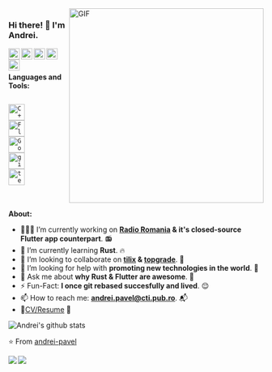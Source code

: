 <img align='right' alt='GIF' src='https://media3.giphy.com/media/kbRb4eyCNC0aMz5x68/giphy.gif?cid=ecf05e474df002a8943f3e46889f36c39abd67b9959fc50b&rid=giphy.gif' width='384px' />


### Hi there! 👋 I'm Andrei.

<a href='https://www.instagram.com/andreicpavel/'>
  <img align='left' alt='Andrei's Instagram' width='22px' src='https://cdn.jsdelivr.net/npm/simple-icons@v3/icons/instagram.svg' />
</a>
<a href='https://www.linkedin.com/in/pavelandrei/'>
  <img align='left' alt='Andrei's LinkedIn' width='22px' src='https://cdn.jsdelivr.net/npm/simple-icons@v3/icons/linkedin.svg' />
</a>
<a href='https://www.reddit.com/user/AndreiPavel/'>
  <img align='left' alt='Andrei's Reddit' width='22px' src='https://cdn.jsdelivr.net/npm/simple-icons@v3/icons/reddit.svg' />
</a>
<a href='https://t.me/andreipavel'>
  <img align='left' alt='Andrei's Telegram' width='22px' src='https://cdn.jsdelivr.net/npm/simple-icons@v3/icons/telegram.svg' />
</a>
<a href='https://twitter.com/AndreiPavel0'>
  <img align='left' alt='Andrei Pavel | Twitter' width='22px' src='https://cdn.jsdelivr.net/npm/simple-icons@v3/icons/twitter.svg' />
</a>
<br />
<br />


**Languages and Tools:**

<code>
<img alt='C++' height='32' src='https://img.icons8.com/ios-filled/50/000000/c-plus-plus-logo.png'/>
<img alt='Flutter' height='32' src='https://img.icons8.com/ios-filled/50/000000/flutter.png' />
<img alt='Go' height='32' src='https://img.icons8.com/color/48/000000/golang.png' />
<img alt='git' height='32' src='https://img.icons8.com/ios-filled/50/000000/git.png' />
<img alt='terminal' height='32' src='https://img.icons8.com/officel/16/000000/console.png' />
</code>
<br />
<br />


**About:**

- 👨🏽‍💻 I’m currently working on <b>[Radio Romania](https://github.com/andrei-pavel/fetch-radio-romania-actualitati-podcasts) & it's closed-source Flutter app counterpart</b>. 📻
- 🌱 I’m currently learning <b>Rust</b>. 🔥
- 👯 I’m looking to collaborate on <b>[tilix](https://github.com/gnunn1/tilix) & [topgrade](https://github.com/r-darwish/topgrade)</b>. 🤝
- 🤔 I’m looking for help with <b>promoting new technologies in the world</b>. 🚀
- 💬 Ask me about <b>why Rust & Flutter are awesome</b>. 👊
- ⚡️ Fun-Fact: <b>I once git rebased succesfully and lived</b>. 😌
- 📫 How to reach me: <b><a link='mailto:andrei.pavel@cti.pub.ro'>andrei.pavel@cti.pub.ro</a></b>. 📬
- 📝[CV/Resume](https://andrei-pavel.github.io/resume) 📄


![Andrei's github stats](https://github-readme-stats.vercel.app/api?username=andrei-pavel&show_icons=true&hide_border=true)

⭐️ From [andrei-pavel](https://github.com/andrei-pavel)

<a href='https://github.com/andrei-pavel/bash-boilerplate'>
  <img align='left' src='https://github-readme-stats.vercel.app/api/pin/?username=andrei-pavel&repo=bash-boilerplate' />
</a>

<a href='https://github.com/andrei-pavel/fetch-radio-romania-actualitati-podcasts'>
  <img align='left' src='https://github-readme-stats.vercel.app/api/pin/?username=andrei-pavel&repo=fetch-radio-romania-actualitati-podcasts' />
</a>
